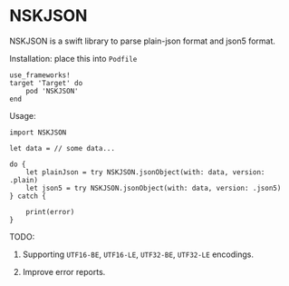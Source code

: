 # NSKJSON
NSKJSON is a swift library to parse plain-json format and json5 format.

Installation: place this into `Podfile`
```
use_frameworks!
target 'Target' do
    pod 'NSKJSON'
end
```

Usage:
```objc
import NSKJSON

let data = // some data...

do {
    let plainJson = try NSKJSON.jsonObject(with: data, version: .plain)
    let json5 = try NSKJSON.jsonObject(with: data, version: .json5)
} catch {
    
    print(error)
}

```

TODO:

1. Supporting `UTF16-BE`, `UTF16-LE`, `UTF32-BE`, `UTF32-LE` encodings.

2. Improve error reports.
